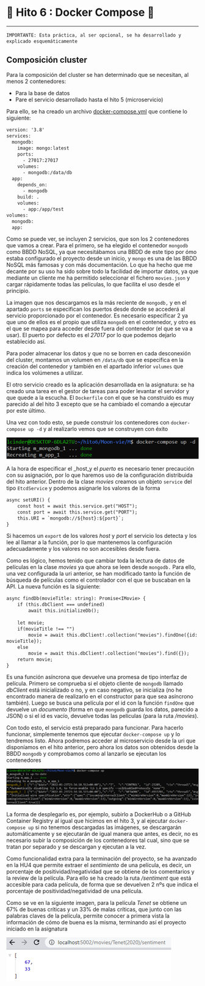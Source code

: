 
# :whale2: Hito 6 : Docker Compose :whale2:

***

```
IMPORTANTE: Esta práctica, al ser opcional, se ha desarrollado y explicado esquemáticamente
```

## Composición cluster

Para la composición del cluster se han determinado que se necesitan, al menos 2 contenedores:
- Para la base de datos
- Pare el servicio desarrollado hasta el hito 5 (microservicio)

Para ello, se ha creado un archivo [docker-compose.yml](https://github.com/LCinder/Moon-vie/blob/master/docker-compose.yml) que contiene lo siguiente:

```
version: '3.8'
services:
  mongodb:
    image: mongo:latest
    ports:
      - 27017:27017
    volumes:
      - mongodb:/data/db
  app:
    depends_on:
      - mongodb
    build: .
    volumes:
      - app:/app/test
volumes:
  mongodb:
  app:
```

Como se puede ver, se incluyen 2 servicios, que son los 2 contenedores que vamos a crear.
Para el primero, se ha elegido el contenedor `mongodb` como BBDD NoSQL, ya que necesitábamos una BBDD
de este tipo por ómo estaba configurado el proyecto desde un inicio, y `mongo` es una de las BBDD
NoSQL más famosas y con más documentación. Lo que ha hecho que me decante por su uso ha sido sobre todo
la facilidad de importar datos, ya que mediante un cliente me ha permitido seleccionar el fichero `movies.json`
y cargar rápidamente todas las películas, lo que facilita el uso desde el principio.

La imagen que nos descargamos es la más reciente de `mongodb,` y en el apartado `ports` se especifican los puertos
desde donde se accederá al servicio proporcionado por el contenedor. Es necesario especificar 2 ya que uno
de ellos es el propio que utiliza `mongodb` en el contenedor, y otro es el que se mapea para acceder desde fuera
del contenedor (el que se va a usar). El puerto por defecto es el _27017_ por lo que podemos dejarlo establecido así.

Para poder almacenar los datos y que no se borren en cada desconexión del cluster, montamos un volumen
en `/data/db` que se especifica en la creación del contenedor y también en el apartado inferior `volumes` que indica
los volúmenes a utilizar.

El otro servicio creado es la aplicación desarrollada en la asignatura: se ha creado una tarea en el gestor de tareas
para poder levantar el servidor y que quede a la escucha. El `Dockerfile` con el que se ha construido es muy parecido
al del hito 3 excepto que se ha cambiado el comando a ejecutar por este último.

Una vez con todo esto, se puede construir los contenedores con `docker-compose up -d` y al realizarlo vemos
que se construyen con éxito

![Construccion compose](https://github.com/LCinder/Moon-vie/blob/master/docs/img/docker-compose.PNG)


A la hora de especificar el _host_y el _puerto_ es necesario tener precaución con su asignación, por lo que haremos uso
de la configuración distribuida del hito anterior. Dentro de la clase _movies_ creamos un objeto `service` del tipo `EtcdService`
y podemos asignarle los valores de la forma

```
async setURI() {
    const host = await this.service.get("HOST");
    const port = await this.service.get("PORT");
    this.URI = `mongodb://${host}:${port}`;
}
```

Si hacemos un `export` de los valores _host_ y _port_ el servicio los detecta y los lee al llamar a la función, por lo que
mantenemos la configuración adecuadamente y los valores no son accesibles desde fuera.

Como es lógico, hemos tenido que cambiar toda la lectura de datos de películas en la clase _movies_ ya que ahora se leen desde `mongodb.`
Para ello, una vez configurada la uri anterior, se han modificado tanto la función de búsqueda de películas
como el controlador con el que se buscaban en la API. La nueva función es la siguiente:

```
async findDb(movieTitle: string): Promise<IMovie> {
    if (this.dbClient === undefined)
        await this.initializeDb();

    let movie;
    if(movieTitle !== "")
        movie = await this.dbClient!.collection("movies").findOne({id:  movieTitle});
    else
        movie = await this.dbClient!.collection("movies").find({});
    return movie;
}
```

Es una función asíncrona que devuelve una promesa de tipo interfaz de película. Primero se comprueba
si el objeto cliente de `mongodb` llamado _dbClient_ está inicializado o no, y en caso negativo, se inicializa (no he encontrado manera
de realizarlo en el constructor para que sea asíncrono también). Luego se busca una película por el id con la función `findOne`
que devuelve un _documento_ (forma en que `mongodb` guarda los datos, parecido a JSON) o si el id es vacío, devuelve
todas las películas (para la ruta _/movies_).

Con todo esto, el servicio está preparado para funcionar. Para hacerlo funcionar, 
simplemente tenemos que ejecutar `docker-compose up` y lo tendremos listo.
Ahora podremos acceder al microservicio desde la uri que disponíamos en el hito anterior, pero ahora los datos son obtenidos
desde la BBDD `mongodb` y comprobamos como al lanzarlo se ejecutan los contenedores


![hito6Funciona](https://github.com/LCinder/Moon-vie/blob/master/docs/img/hito6Funciona.PNG)


La forma de desplegarlo es, por ejemplo, subirlo a DockerHub o a GitHub Container Registry al igual
que hicimos en el hito 3, y al ejecutar `docker-compose up` si no tenemos descargadas las imágenes, 
se descargarán automáticamente y se ejecutarán de igual manera que antes, es decir, no es necesario subir
la composición de los contenedores tal cual, sino que se tratan por separado y se descargan y ejecutan a la vez.

Como funcionalidad extra para la terminación del proyecto, se ha avanzado en la HU4 que permite extraer el
_sentimiento_ de una película, es decir, un porcentaje de positividad/negatividad que se obtiene de los comentarios 
y la review de la película. Para ello se ha creado la ruta _/sentiment_ que está accesible para cada película, de forma 
que se devuelven 2 nºs que indica el porcentaje de positividad/negatividad de una película.

Como se ve en la siguiente imagen, para la película _Tenet_ se obtiene un 67% de buenas críticas y un 33% de malas críticas,
que junto con las palabras claves de la película, permite conocer a primera vista la información de cómo de buena es la misma,
terminando así el proyecto iniciado en la asignatura

![sentiment](https://github.com/LCinder/Moon-vie/blob/master/docs/img/sentiment.PNG)